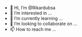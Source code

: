 - 👋 Hi, I’m @Rikardubsa
- 👀 I’m interested in ...
- 🌱 I’m currently learning ...
- 💞️ I’m looking to collaborate on ...
- 📫 How to reach me ...

<!---
Rikardubsa/Rikardubsa is a ✨ special ✨ repository because its `README.md` (this file) appears on your GitHub profile.
You can click the Preview link to take a look at your changes.
--->
